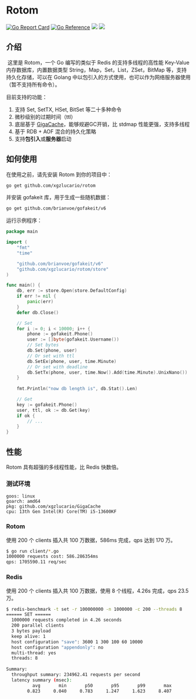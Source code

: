 # Rotom

[![Go Report Card](https://goreportcard.com/badge/github.com/xgzlucario/rotom)](https://goreportcard.com/report/github.com/xgzlucario/rotom) [![Go Reference](https://pkg.go.dev/badge/github.com/xgzlucario/rotom.svg)](https://pkg.go.dev/github.com/xgzlucario/rotom) ![](https://img.shields.io/badge/go-1.21.0-orange.svg) ![](https://img.shields.io/github/languages/code-size/xgzlucario/rotom.svg) 

## 介绍

​		这里是 Rotom，一个 Go 编写的类似于 Redis 的支持多线程的高性能 Key-Value 内存数据库，内置数据类型 String，Map，Set，List，ZSet，BitMap 等，支持持久化存储，可以在 Golang 中以包引入的方式使用，也可以作为网络服务器使用（暂不支持所有命令）。

目前支持的功能：

1. 支持 Set, SetTX, HSet, BitSet 等二十多种命令
2. 微秒级别的过期时间（ttl）
3. 底层基于 [GigaCache](https://github.com/xgzlucario/GigaCache)，能够规避GC开销，比 stdmap 性能更强，支持多线程
4. 基于 RDB + AOF 混合的持久化策略
5. 支持**包引入**或**服务器**启动

## 如何使用

在使用之前，请先安装 Rotom 到你的项目中：
```bash
go get github.com/xgzlucario/rotom
```
并安装 gofakeit 库，用于生成一些随机数据：
```bash
go get github.com/brianvoe/gofakeit/v6
```
运行示例程序：
```go
package main

import (
	"fmt"
	"time"

	"github.com/brianvoe/gofakeit/v6"
	"github.com/xgzlucario/rotom/store"
)

func main() {
	db, err := store.Open(store.DefaultConfig)
	if err != nil {
		panic(err)
	}
	defer db.Close()

	// Set
	for i := 0; i < 10000; i++ {
		phone := gofakeit.Phone()
        user := []byte(gofakeit.Username())
		// Set bytes
		db.Set(phone, user)
		// Or set with ttl
		db.SetEx(phone, user, time.Minute)
		// Or set with deadline
		db.SetTx(phone, user, time.Now().Add(time.Minute).UnixNano())
	}
    
    fmt.Println("now db length is", db.Stat().Len)

	// Get
	key := gofakeit.Phone()
	user, ttl, ok := db.Get(key)
	if ok {
        // ...
	}
}
```
## 性能

Rotom 具有超强的多线程性能，比 Redis 快数倍。

### 测试环境

```
goos: linux
goarch: amd64
pkg: github.com/xgzlucario/GigaCache
cpu: 13th Gen Intel(R) Core(TM) i5-13600KF
```

### Rotom

使用 200 个 clients 插入共 100 万数据，586ms 完成，qps 达到 170 万。

```bash
$ go run client/*.go
1000000 requests cost: 586.286354ms
qps: 1705590.11 req/sec
```

### Redis

使用 200 个 clients 插入共 100 万数据，使用 8 个线程，4.26s 完成，qps 23.5 万。

```bash
$ redis-benchmark -t set -r 100000000 -n 1000000 -c 200 --threads 8
====== SET ======
  1000000 requests completed in 4.26 seconds
  200 parallel clients
  3 bytes payload
  keep alive: 1
  host configuration "save": 3600 1 300 100 60 10000
  host configuration "appendonly": no
  multi-thread: yes
  threads: 8
  
Summary:
  throughput summary: 234962.41 requests per second
  latency summary (msec):
          avg       min       p50       p95       p99       max
        0.823     0.040     0.783     1.247     1.623     8.407
```

